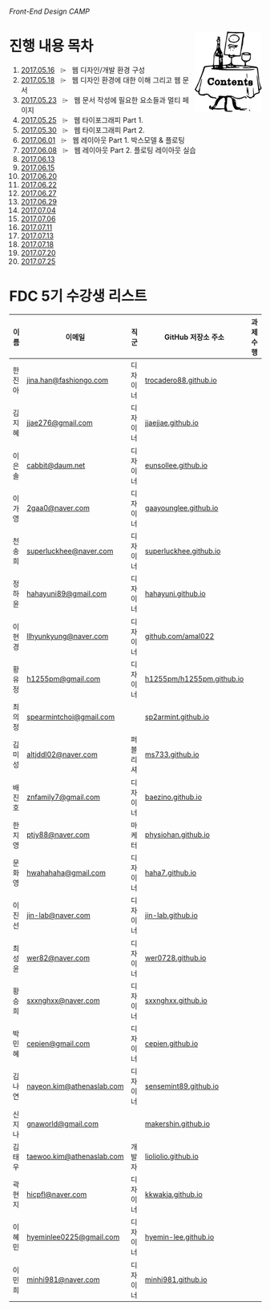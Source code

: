 ###### Front-End Design CAMP

<img src="../Assets/table-of-contents.png" alt="목차" align="right" width="134" height="160">

# 진행 내용 목차

1. [2017.05.16](./README/0516.md) &nbsp; ⌲ &nbsp; 웹 디자인/개발 환경 구성
1. [2017.05.18](./README/0518.md) &nbsp; ⌲ &nbsp; 웹 디자인 환경에 대한 이해 그리고 웹 문서
1. [2017.05.23](./README/0523.md) &nbsp; ⌲ &nbsp; 웹 문서 작성에 필요한 요소들과 멀티 페이지
1. [2017.05.25](./README/0525.md) &nbsp; ⌲ &nbsp; 웹 타이포그래피 Part 1.
1. [2017.05.30](./README/0530.md) &nbsp; ⌲ &nbsp; 웹 타이포그래피 Part 2.
1. [2017.06.01](./README/0601.md) &nbsp; ⌲ &nbsp; 웹 레이아웃 Part 1. 박스모델 & 플로팅
1. [2017.06.08](./README/0608.md) &nbsp; ⌲ &nbsp; 웹 레이아웃 Part 2. 플로팅 레이아웃 실습
1. [2017.06.13]() &nbsp;
1. [2017.06.15]() &nbsp;
1. [2017.06.20]() &nbsp;
1. [2017.06.22]() &nbsp;
1. [2017.06.27]() &nbsp;
1. [2017.06.29]() &nbsp;
1. [2017.07.04]() &nbsp;
1. [2017.07.06]() &nbsp;
1. [2017.07.11]() &nbsp;
1. [2017.07.13]() &nbsp;
1. [2017.07.18]() &nbsp;
1. [2017.07.20]() &nbsp;
1. [2017.07.25]() &nbsp;


# FDC 5기 수강생 리스트

이름 | 이메일 | 직군 | GitHub 저장소 주소 | 과제 수행
--- | --- | --- | --- | ---
한진아 | jina.han@fashiongo.com    | 디자이너 | [trocadero88.github.io](https://github.com/trocadero88/trocadero88.github.io)   |
김지혜 | jjae276@gmail.com         | 디자이너 | [jjaejjae.github.io](https://github.com/jjaejjae/jjaejjae.github.io)         |
이은솔 | cabbit@daum.net           | 디자이너 | [eunsollee.github.io](https://github.com/eunsollee/eunsollee.github.io)       |
이가영 | 2gaa0@naver.com           | 디자이너 | [gaayounglee.github.io](https://github.com/gaayounglee/gaayounglee.github.io)   |
천송희 | superluckhee@naver.com    | 디자이너 | [superluckhee.github.io](https://github.com/superluckhee/superluckhee.github.io) |
정하윤 | hahayuni89@gmail.com      | 디자이너 | [hahayuni.github.io](https://github.com/hahayuni/hahayuni.github.io)         |
이현경 | llhyunkyung@naver.com     | 디자이너 | [github.com/amal022](https://github.com/amal022/)         |
황유정 | h1255pm@gmail.com         | 디자이너 | [h1255pm/h1255pm.github.io](https://github.com/h1255pm/h1255pm.github.io)           |
최의정 | spearmintchoi@gmail.com   |        | [sp2armint.github.io](https://github.com/sp2armint/sp2armint.github.io)       |
김미성 | altjddl02@naver.com       | 퍼블리셔 | [ms733.github.io](https://github.com/ms733/ms733.github.io)                |
배진호 | znfamily7@gmail.com       | 디자이너 | [baezino.github.io](https://github.com/baezino/baezino.github.io)            |
한지영 | ptjy88@naver.com          | 마케터  | [physiohan.github.io](https://github.com/physiohan/physiohan.github.io)        |
문화영 | hwahahaha@gmail.com       | 디자이너 | [haha7.github.io](https://github.com/haha7/haha7.github.io)                |
이진선 | jin-lab@naver.com         | 디자이너 | [jin-lab.github.io](https://github.com/jin-lab/jin-lab.github.io)            |
최성윤 | wer82@naver.com           | 디자이너 | [wer0728.github.io](https://github.com/wer0728/wer0728.github.io)            |
황승희 | sxxnghxx@naver.com        | 디자이너 | [sxxnghxx.github.io](https://github.com/sxxnghxx/sxxnghxx.github.io)          |
박민혜 | cepien@gmail.com          | 디자이너 | [cepien.github.io](https://github.com/cepien/cepien.github.io)              |
김나연 | nayeon.kim@athenaslab.com | 디자이너 | [sensemint89.github.io](https://github.com/sensemint89/sensemint89.github.io)    |
신지나 | gnaworld@gmail.com        |        | [makershin.github.io](https://github.com/makershin/makershin.github.io)        |
김태우 | taewoo.kim@athenaslab.com | 개발자  | [lioliolio.github.io](https://github.com/lioliolio/lioliolio.github.io)        |
곽현지 | hicpfl@naver.com          | 디자이너 | [kkwakja.github.io](https://github.com/kkwakja/kkwakja.github.io)            |
이혜민 | hyeminlee0225@gmail.com   | 디자이너 | [hyemin-lee.github.io](https://github.com/hyemin-lee/hyemin-lee.github.io)      |
이민희 | minhi981@naver.com        | 디자이너 | [minhi981.github.io](https://github.com/minhi981/minhi981.github.io)          |
